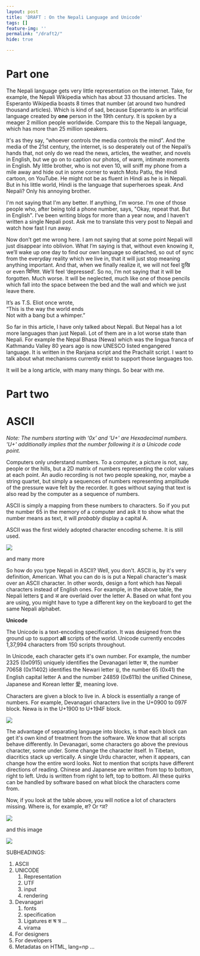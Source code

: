 ```yaml
---
layout: post
title: 'DRAFT : On the Nepali Language and Unicode'
tags: []
feature-img: ''
permalink: "/draft2/"
hide: true

---
```

# Part one

The Nepali language gets very little representation on the internet. Take, for example, the Nepali Wikipedia which has about 33 thousand articles. The Esperanto Wikipedia boasts 8 times that number (at around two hundred thousand articles). Which is kind of sad, because Esperanto is an artificial language created by **one** person in the 19th century. It is spoken by a meager 2 million people worldwide. Compare this to the Nepali language, which has more than 25 million speakers.

It's as they say, “whoever controls the media controls the mind”. And the media of the 21st century, the internet, is so desperately out of the Nepali’s hands that, not only do we read the news, articles, the weather, and novels in English, but we go on to caption our photos, of warm, intimate moments in English. My little brother, who is not even 10, will sniff my phone from a mile away and hide out in some corner to watch Motu Patlu, the Hindi cartoon, on YouTube. He might not be as fluent in Hindi as he is in Nepali. But in his little world, Hindi is the language that superheroes speak. And Nepali? Only his annoying brother.

I'm not saying that I'm any better. If anything, I'm worse. I'm one of those people who, after being told a phone number, says, "Okay, repeat that. But in English". I've been writing blogs for more than a year now, and I haven't written a single Nepali post. Ask me to translate this very post to Nepali and watch how fast I run away.

Now don’t get me wrong here. I am not saying that at some point Nepali will just disappear into oblivion. What I’m saying is that, without even knowing it, we’ll wake up one day to find our own language so detached, so out of sync from the everyday reality which we live in, that it will just stop meaning anything important. And that, when we finally realize it, we will not feel दुःखि or even चिन्तित. We’ll feel ‘depressed’. So no, I’m not saying that it will be forgotten. Much worse. It will be neglected, much like one of those pencils which fall into the space between the bed and the wall and which we just leave there.

It’s as T.S. Eliot once wrote,  
“This is the way the world ends  
Not with a bang but a whimper.”

So far in this article, I have only talked about Nepali. But Nepal has a lot more languages than just Nepali. Lot of them are in a lot worse state than Nepali. For example the Nepal Bhasa (Newa) which was the lingua franca of Kathmandu Valley 80 years ago is now UNESCO listed engangered language. It is written in the Ranjana script and the Prachalit script. I want to talk about what mechanisms currently exist to support those languages too. 

It will be a long article, with many many things. So bear with me.

# Part two

# ASCII

_Note: The numbers starting with ‘0x’ and 'U+' are Hexadecimal numbers. 'U+' additionally implies that the number following it is a Unicode code point._

Computers only understand numbers. To a computer, a picture is not, say, people or the hills, but a 2D matrix of numbers representing the color values at each point. An audio recording is not two people speaking, nor, maybe a string quartet, but simply a sequences of numbers representing amplitude of the pressure wave felt by the recorder. It goes without saying that text is also read by the computer as a sequence of numbers.

ASCII is simply a mapping from these numbers to characters. So if you put the number 65 in the memory of a computer and ask it to show what the number means as text, it will _probably_ display a capital A.

ASCII was the first widely adopted character encoding scheme. It is still used. 

![](https://nirav.com.np/assets/img/2019-06-16-180457_1366x768_scrot.png)

and many more

So how do you type Nepali in ASCII? Well, you don't. ASCII is, by it's very definition, American. What you can do is is put a Nepali character's mask over an ASCII character. In other words, design a font which has Nepali characters instead of English ones. For example, in the above table, the Nepali letters द्व and अ are overlaid over the letter A. Based on what font you are using, you might have to type a different key on the keyboard to get the same Nepali alphabet.

**Unicode**

The Unicode is a text-encoding specification. It was designed from the ground up to support **all** scripts of the world. Unicode currently encodes 1,37,994 characters from 150 scripts throughout. 

In Unicode, each character gets it's own number. For example, the number 2325 (0x0915) uniquely identifies the Devanagari letter क, the number 70658 (0x11402) identifies the Newari letter 𑐂, the number 65 (0x41) the English capital letter A and the number 24859 (0x611b) the unified Chinese, Japanese and Korean letter 愛, meaning love. 

Characters are given a block to live in. A block is essentially a range of numbers. For example, Devanagari characters live in the U+0900 to 097F block. Newa is in the U+1900 to U+194F block. 

![](https://nirav.com.np/assets/img/2019-06-16-175754_1366x768_scrot.png)

The advantage of separating language into blocks, is that each block can get it's own kind of treatment from the software. We know that all scripts behave differently. In Devanagari, some characters go above the previous character, some under. Some change the character itself. In Tibetan, diacritics stack up vertically. A single Urdu character, when it appears, can change how the entire word looks. Not to mention that scripts have different directions of reading. Chinese and Japanese are written from top to bottom, right to left. Urdu is written from right to left, top to bottom. All these quirks can be handled by software based on what block the characters come from.

Now, if you look at the table above, you will notice a lot of characters missing. Where is, for example, क्ष? Or ग्ञ? 

![](https://nirav.com.np/assets/img/2019-06-16-174910_1366x768_scrot.png)

and this image

![](https://nirav.com.np/assets/img/2019-06-17-090949_1366x768_scrot.png)

SUBHEADINGS:

1. ASCII
2. UNICODE
   1. Representation
   2. UTF
   3. input
   4. rendering
3. Devanagari
   1. fonts
   2. specification
   3. Ligatures क्ष श्र त्र ...
   4. virama
4. For designers
5. For developers
6. Metadatas on HTML, lang=np ...